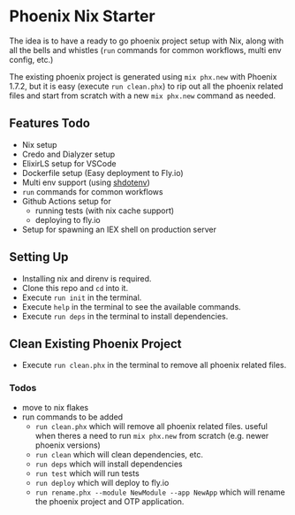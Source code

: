 # Phoenix Nix Starter

The idea is to have a ready to go phoenix project setup with Nix, along with all the bells and whistles (`run` commands for common workflows, multi env config, etc.)

The existing phoenix project is generated using `mix phx.new` with Phoenix 1.7.2, but it is easy (execute `run clean.phx`) to rip out all the phoenix related files and start from scratch with a new `mix phx.new` command as needed.

## Features Todo

- Nix setup
- Credo and Dialyzer setup
- ElixirLS setup for VSCode
- Dockerfile setup (Easy deployment to Fly.io)
- Multi env support (using [shdotenv](https://github.com/ko1nksm/shdotenv))
- `run` commands for common workflows
- Github Actions setup for
  - running tests (with nix cache support)
  - deploying to fly.io
- Setup for spawning an IEX shell on production server

## Setting Up

- Installing nix and direnv is required.
- Clone this repo and `cd` into it.
- Execute `run init` in the terminal.
- Execute `help` in the terminal to see the available commands.
- Execute `run deps` in the terminal to install dependencies.

## Clean Existing Phoenix Project

- Execute `run clean.phx` in the terminal to remove all phoenix related files.

### Todos

- move to nix flakes
- run commands to be added
  - `run clean.phx` which will remove all phoenix related files. useful when theres a need to run `mix phx.new` from scratch (e.g. newer phoenix versions)
  - `run clean` which will clean dependencies, etc.
  - `run deps` which will install dependencies
  - `run test` which will run tests
  - `run deploy` which will deploy to fly.io
  - `run rename.phx --module NewModule --app NewApp` which will rename the phoenix project and OTP application.
